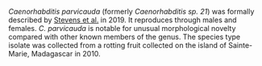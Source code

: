 _Caenorhabditis parvicauda_ (formerly _Caenorhabditis sp. 21_) was formally described by [Stevens et al.](https://pubmed.ncbi.nlm.nih.gov/31007946/) in 2019. It reproduces through males and females. _C. parvicauda_ is notable for unusual morphological novelty compared with other known members of the genus. The species type isolate was collected from a rotting fruit collected on the island of Sainte-Marie, Madagascar in 2010.
